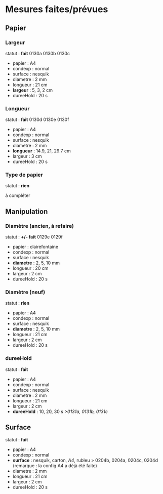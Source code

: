 # Mesures faites/prévues

## Papier

### Largeur

statut : **fait** 0130a 0130b 0130c

* papier : A4
* condexp : normal
* surface : nesquik
* diametre : 2 mm
* longueur : 21 cm
* **largeur** : 5, 3, 2 cm
* dureeHold : 20 s

### Longueur

statut : **fait** 0130d 0130e 0130f

* papier : A4
* condexp : normal
* surface : nesquik
* diametre : 2 mm
* **longueur** : 14.9, 21, 29.7 cm
* largeur : 3 cm
* dureeHold : 20 s

### Type de papier

statut : **rien**

à compléter

## Manipulation

### Diamètre (ancien, à refaire)

statut : **+/- fait** 0129e 0129f

* papier : clairefontaine
* condexp : normal
* surface : nesquik
* **diametre** : 2, 5, 10 mm
* longueur : 20 cm
* largeur : 2 cm
* dureeHold : 20 s

### Diamètre (neuf)

statut : **rien**

* papier : A4
* condexp : normal
* surface : nesquik
* **diametre** : 2, 5, 10 mm
* longueur : 21 cm
* largeur : 2 cm
* dureeHold : 20 s

### dureeHold

statut : **fait**

* papier : A4
* condexp : normal
* surface : nesquik
* diametre : 2 mm
* longueur : 21 cm
* largeur : 2 cm
* **dureeHold** : 10, 20, 30 s *>0131a, 0131b, 0131c*

## Surface

statut : **fait**

* papier : A4
* condexp : normal
* **surface** : nesquik, carton, *A4*, rubleu > 0204b, 0204a, 0204c, 0204d (remarque : la config A4 a déjà été faite)
* diametre : 2 mm
* longueur : 21 cm
* largeur : 2 cm
* dureeHold : 20 s